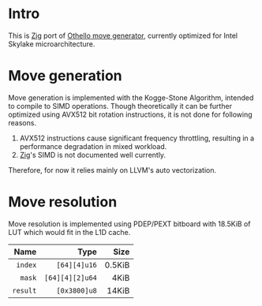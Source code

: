# Intro

This is [Zig](ziglang.org) port of [Othello move generator](https://gitlab.com/rust-othello/8x8-othello), currently optimized for Intel Skylake microarchitecture.

# Move generation

Move generation is implemented with the Kogge-Stone Algorithm, intended to compile to SIMD operations. Though theoretically it can be further optimized using AVX512 bit rotation instructions, it is not done for following reasons. 

1. AVX512 instructions cause significant frequency throttling, resulting in a performance degradation in mixed workload. 
2. [Zig](ziglang.org)'s SIMD is not documented well currently. 

Therefore, for now it relies mainly on LLVM's auto vectorization. 

# Move resolution

Move resolution is implemented using PDEP/PEXT bitboard with 18.5KiB of LUT which would fit in the L1D cache. 

Name | Type | Size
----:|----:|----:
`index`|`[64][4]u16`|0.5KiB
`mask`|`[64][4][2]u64`|4KiB
`result`|`[0x3800]u8`|14KiB
